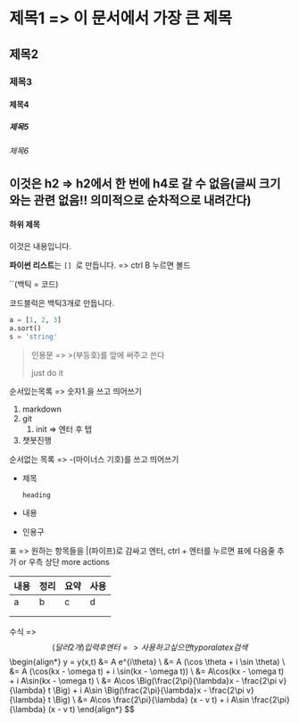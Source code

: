 # 제목1 => 이 문서에서 가장 큰 제목

## 제목2

### 제목3

#### 제목4

##### 제목5

###### 제목6

## 이것은 h2 => h2에서 한 번에 h4로 갈 수 없음(글씨 크기와는 관련 없음!! 의미적으로 순차적으로 내려간다)

#### 하위 제목



이것은 내용입니다.

**파이썬 리스트**는 `[] `로 만듭니다. => ctrl B 누르면 볼드 

``(백틱 = 코드)

코드블럭은 백틱3개로 만듭니다.

```python
a = [1, 2, 3]
a.sort()
s = 'string'
```

> 인용문 => >(부등호)를 앞에 써주고 쓴다
>
> just do it 



순서있는목록 => 숫자1.을 쓰고 띄어쓰기

1. markdown
2. git
   1. init => 엔터 후 탭
3. 챗봇진행



순서없는 목록 => -(마이너스 기호)를 쓰고 띄어쓰기

- 제목

  ```python
  heading
  ```

  

- 내용

- 인용구



표 => 원하는 항목들을 |(파이프)로 감싸고 엔터, ctrl + 엔터를 누르면 표에 다음줄 추가 or 우측 상단 more actions

| 내용 | 정리 | 요약 | 사용 |
| ---- | ---- | ---- | ---- |
| a    | b    | c    | d    |
|      |      |      |      |
|      |      |      |      |



수식 => $$(달러 2개)입력 후 엔터 => 사용하고 싶으면 typora latex 검색
$$
\begin{align*}
y = y(x,t) &= A e^{i\theta} \\
&= A (\cos \theta + i \sin \theta) \\
&= A (\cos(kx - \omega t) + i \sin(kx - \omega t)) \\
&= A\cos(kx - \omega t) + i A\sin(kx - \omega t)  \\
&= A\cos \Big(\frac{2\pi}{\lambda}x - \frac{2\pi v}{\lambda} t \Big) + i A\sin \Big(\frac{2\pi}{\lambda}x - \frac{2\pi v}{\lambda} t \Big)  \\
&= A\cos \frac{2\pi}{\lambda} (x - v t) + i A\sin \frac{2\pi}{\lambda} (x - v t)
\end{align*}
$$


